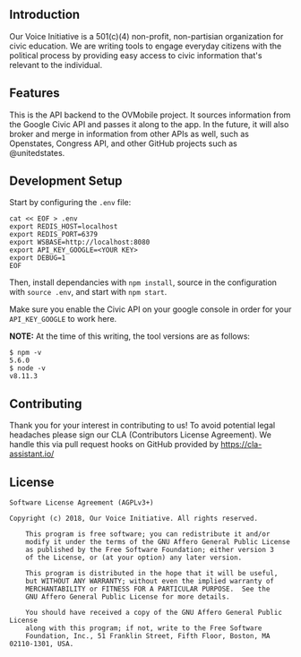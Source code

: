 ## Introduction

Our Voice Initiative is a 501(c)(4) non-profit, non-partisian organization for civic education. We are writing tools to engage everyday citizens with the political process by providing easy access to civic information that's relevant to the individual.

## Features

This is the API backend to the OVMobile project. It sources information from the Google Civic API and passes it along to the app. In the future, it will also broker and merge in information from other APIs as well, such as Openstates, Congress API, and other GitHub projects such as @unitedstates.

## Development Setup

Start by configuring the `.env` file:

    cat << EOF > .env
    export REDIS_HOST=localhost
    export REDIS_PORT=6379
    export WSBASE=http://localhost:8080
    export API_KEY_GOOGLE=<YOUR KEY>
    export DEBUG=1
    EOF

Then, install dependancies with `npm install`, source in the configuration with `source .env`, and start with `npm start`.

Make sure you enable the Civic API on your google console in order for your `API_KEY_GOOGLE` to work here.

**NOTE:** At the time of this writing, the tool versions are as follows:

    $ npm -v
    5.6.0
    $ node -v
    v8.11.3

## Contributing

Thank you for your interest in contributing to us! To avoid potential legal headaches please sign our CLA (Contributors License Agreement). We handle this via pull request hooks on GitHub provided by https://cla-assistant.io/

## License

	Software License Agreement (AGPLv3+)
	
	Copyright (c) 2018, Our Voice Initiative. All rights reserved.

        This program is free software; you can redistribute it and/or
        modify it under the terms of the GNU Affero General Public License
        as published by the Free Software Foundation; either version 3
        of the License, or (at your option) any later version.

        This program is distributed in the hope that it will be useful,
        but WITHOUT ANY WARRANTY; without even the implied warranty of
        MERCHANTABILITY or FITNESS FOR A PARTICULAR PURPOSE.  See the
        GNU Affero General Public License for more details.

        You should have received a copy of the GNU Affero General Public License
        along with this program; if not, write to the Free Software
        Foundation, Inc., 51 Franklin Street, Fifth Floor, Boston, MA 02110-1301, USA.

